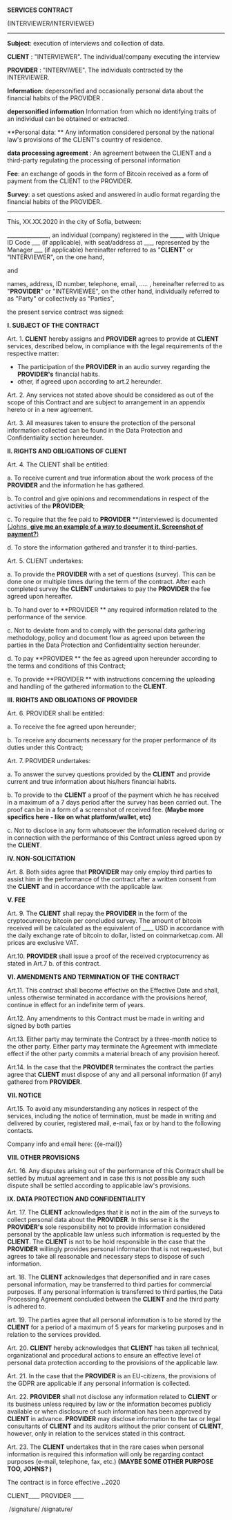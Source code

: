 **SERVICES CONTRACT**

(INTERVIEWER/INTERVIEWEE)



---

**Subject**: execution of interviews and collection of data.

**CLIENT** : "INTERVIEWER". The individual/company executing the interview

**PROVIDER** :  "INTERVIWEE".  The individuals contracted by the INTERVIEWER.

**Information**: depersonified and occasionally personal data about the financial habits of the PROVIDER . 

**depersonified information** Information from which no identifying traits of an individual can be obtained or extracted.

**Personal data: ** Any information considered personal by the national law's provisions of the CLIENT's country of residence.

**data processing agreement** : An agreement between the CLIENT and a third-party regulating the processing of personal information

**Fee**: an exchange of goods in the form of Bitcoin received as a form of payment from the CLIENT to the PROVIDER.

**Survey**:  a set questions asked and answered in audio format regarding the financial habits of the PROVIDER. 

---



This, XX.XX.2020 in the city of Sofia, between:

_______________, an individual (company) registered in the _____ with Unique ID Code ___  (if applicable), with seat/address at ___, represented by the Manager ___ (if applicable) hereinafter referred to as "**CLIENT**" or "INTERVIEWER", on the one hand,

and

names, address, ID number, telephone, email, ..... , hereinafter referred to as "**PROVIDER**" or "INTERVIEWEE", on the other hand, individually referred to as "Party" or collectively as "Parties", 

the present service contract was signed:



**I.       SUBJECT OF THE CONTRACT**

Art. 1.  **CLIENT** hereby  assigns and **PROVIDER** agrees to provide at **CLIENT** services, described below, in compliance with the legal requirements of the respective matter:

- The participation of the **PROVIDER** in an audio survey regarding the **PROVIDER's** financial habits.
- other, if agreed upon according to art.2 hereunder. 

Art. 2. Any services not stated above should be considered as out of the scope of this  Contract and are subject to arrangement in an appendix hereto or in a new agreement.

Art. 3. All measures taken to ensure the protection of the personal information collected can be found in the Data Protection and Confidentiality section hereunder.

 

**II.      RIGHTS AND OBLIGATIONS OF CLIENT**

Art. 4. The CLIENT shall be entitled:

a.      To receive current and true information about the work process of the **PROVIDER** and the information he has gathered.

b.      To control and give opinions and recommendations in respect of the activities of the **PROVIDER**;

c.       To require that the fee paid to **PROVIDER** **/interviewed is documented <u>(Johns, **give me an example of a way to document it. Screenshot of payment?**)</u>

d.      To store the information gathered and transfer it to third-parties. 



 Art. 5. CLIENT undertakes:

a.      To provide the **PROVIDER** with a set of questions (survey). This can be done one or multiple times during the term of the contract. After each completed survey the **CLIENT** undertakes to pay the **PROVIDER** the fee agreed upon hereafter. 

b.    To hand over to **PROVIDER ** any required information related to the performance of the service.

c.    Not to deviate from and to comply with the personal data gathering methodology, policy and document flow as agreed upon between the parties in the Data Protection and Confidentiality section hereunder.

d.   To pay **PROVIDER ** the fee as agreed upon hereunder according to the terms and conditions of this  Contract;

e.   To provide **PROVIDER ** with instructions concerning the uploading and handling of the gathered information to the **CLIENT**.



**III.      RIGHTS AND OBLIGATIONS OF PROVIDER**

Art. 6.  PROVIDER shall be entitled:

a.      To receive the fee agreed upon hereunder;     

b.      To receive any documents necessary for the proper performance of its duties under this  Contract;



Art. 7.  PROVIDER undertakes:

a.      To answer the survey questions provided by the **CLIENT** and provide current and true information about his/hers financial habits. 

b.      To provide to the **CLIENT** a proof of the payment which he has received in a maximum of a 7 days period after the survey has been carried out. The proof can be in a form of a screenshot of received fee.  **(Мaybe more specifics here - like on what platform/wallet, etc)**

c.       Not to disclose in any form whatsoever the information received during or in connection with the performance of this  Contract unless agreed upon by the **CLIENT**. 

 

**IV.     NON-SOLICITATION**

Art. 8.  Both sides agree that **PROVIDER** may only employ third parties to assist him in the performance of the contract after a written consent from the **CLIENT** and in accordance with the applicable law. 

**V.      FEE**

Art. 9.  The **CLIENT** shall repay the **PROVIDER** in the form of the cryptocurrency bitcoin per concluded survey. The amount of bitcoin received will be calculated as the equivalent of  ____ USD in accordance with the daily exchange rate of bitcoin to dollar, listed on coinmarketcap.com. All prices are exclusive VAT.

Art.10. **PROVIDER** shall issue a proof of the received cryptocurrency as stated in Art.7 b. of this contract.

 

**VI.     AMENDMENTS AND TERMINATION OF THE CONTRACT** 

 Art.11. This contract shall become effective on the Effective Date and shall, unless otherwise terminated in accordance with the provisions hereof, continue in effect for an indefinite term of years.

Art.12. Any amendments to this  Contract must be made in writing and signed by both parties

Art.13. Either party may terminate the  Contract by a three-month notice to the other party. Either party may terminate the Agreement with immediate effect if the other party commits a material breach of any provision hereof.

Art.14. In the case that the **PROVIDER** terminates the contract the parties agree that **CLIENT** must dispose of any and all personal information (if any) gathered from **PROVIDER**.

 

**VII.     NOTICE**

Art.15. To avoid any misunderstanding any notices in respect of the services, including the notice of termination, must be made in writing and delivered by courier, registered mail, e-mail, fax or by hand to the following contacts.

Company info and email here: {{e-mail}}

 

**VIII.    OTHER PROVISIONS**

Art. 16. Any disputes arising out of the performance of this  Contract shall be settled by mutual agreement and in case this is not possible any such dispute shall be settled according to applicable law's provisions.

 

**IX.      DATA PROTECTION AND CONFIDENTIALITY** 

Art. 17. The **CLIENT** acknowledges that it is not in the aim of the surveys to collect personal data about the **PROVIDER**. In this sense it is the **PROVIDER's** sole responsibility not to provide information considered personal by the applicable law unless such information is requested by the **CLIENT**. The **CLIENT** is not to be hold responsible in the case that the **PROVIDER** willingly provides personal information that is not requested, but agrees to take all reasonable and necessary steps to dispose of such information. 

art. 18. The **CLIENT** acknowledges that depersonified and in rare cases personal information,  may be transferred to third parties for commercial purposes. If any personal information is transferred to third parties,the Data Processing Agreement concluded between the **CLIENT** and the third party is adhered to.

art. 19.  The parties agree that all personal information is to be stored by the **CLIENT** for a period of a maximum of 5 years for marketing purposes and in relation to the services provided.

Art. 20. **CLIENT** hereby acknowledges that **CLIENT** has taken all technical, organizational and procedural actions to ensure an effective level of personal data protection according to the provisions of the applicable law. 

Art. 21. In the case that the **PROVIDER** is an EU-citizens, the provisions of the GDPR are applicable if any personal information is collected.

Art. 22. **PROVIDER** shall not disclose any information related to **CLIENT** or its business unless required by law or the information becomes publicly available or when disclosure of such information has been approved by **CLIENT** in advance. **PROVIDER** may disclose information to the tax or legal consultants of **CLIENT** and its auditors without the prior consent of **CLIENT**, however, only in relation to the services stated in this contract.

Art. 23. The **CLIENT** undertakes that in the rare cases when personal  information is required this information will only be regarding  contact purposes (e-mail, telephone, fax, etc.)  **(MAYBE  SOME OTHER PURPOSE TOO, JOHNS? )**



The contract is in force effective ____.____.2020

 

CLIENT____                             																					   PROVIDER ____

​                  /signature/        																												   /signature/





​               









